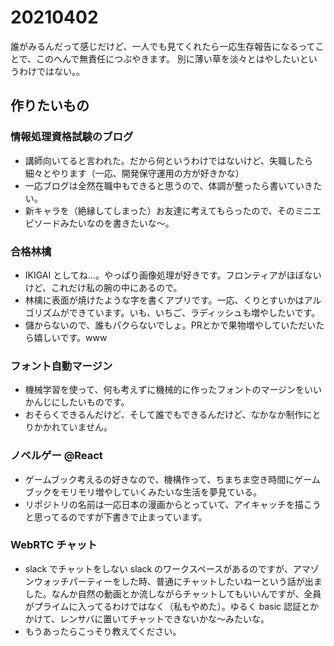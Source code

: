 # 20210402

誰がみるんだって感じだけど、一人でも見てくれたら一応生存報告になるってことで、このへんで無責任につぶやきます。
別に薄い草を淡々とはやしたいというわけではない。。

## 作りたいもの

### 情報処理資格試験のブログ

* 講師向いてると言われた。だから何というわけではないけど、失職したら細々とやります（一応、開発保守運用の方が好きかな）
* 一応ブログは全然在職中もできると思うので、体調が整ったら書いていきたい。
* 新キャラを（絶縁してしまった）お友達に考えてもらったので、そのミニエピソードみたいなのを書きたいな〜。

### 合格林檎

* IKIGAI としてね...。やっぱり画像処理が好きです。フロンティアがほぼないけど、これだけ私の腕の中にあるので。
* 林檎に表面が焼けたような字を書くアプリです。一応、くりとすいかはアルゴリズムができています。いも、いちご、ラディッシュも増やしたいです。
* 儲からないので、誰もパクらないでしょ。PRとかで果物増やしていただいたら嬉しいです。www

### フォント自動マージン

* 機械学習を使って、何も考えずに機械的に作ったフォントのマージンをいいかんじにしたいものです。
* おそらくできるんだけど、そして誰でもできるんだけど、なかなか制作にとりかかれていません。

### ノベルゲー @React

* ゲームブック考えるの好きなので、機構作って、ちまちま空き時間にゲームブックをモリモリ増やしていくみたいな生活を夢見ている。
* リポジトリの名前は一応日本の漫画からとっていて、アイキャッチを描こうと思ってるのですが下書きで止まっています。

### WebRTC チャット

* slack でチャットをしない slack のワークスペースがあるのですが、アマゾンウォッチパーティーをした時、普通にチャットしたいねーという話が出ました。なんか自然の動画とか流しながらチャットしてもいいんですが、全員がプライムに入ってるわけではなく（私もやめた）。ゆるく basic 認証とかかけて、レンサバに置いてチャットできないかな〜みたいな。
* もうあったらこっそり教えてください。